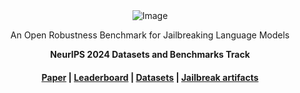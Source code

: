 

<div align="center">
  <img src="logo.jpg" alt="Image" />
</div>

<p align="center">
    <p align="center">An Open Robustness Benchmark for Jailbreaking Language Models
    <br>
</p>

<p align="center">
    <p align="center"><b>NeurIPS 2024 Datasets and Benchmarks Track</b>
    <br>
</p>

<h4 align="center">
    <a href="https://arxiv.org/abs/2404.01318" target="_blank">Paper</a> |
    <a href="https://jailbreakbench.github.io/"target="_blank">Leaderboard</a> |
    <a href="https://huggingface.co/datasets/JailbreakBench/JBB-Behaviors" target="_blank">Datasets</a> |
    <a href="https://github.com/JailbreakBench/artifacts" target="_blank">Jailbreak artifacts</a>
</h4>


